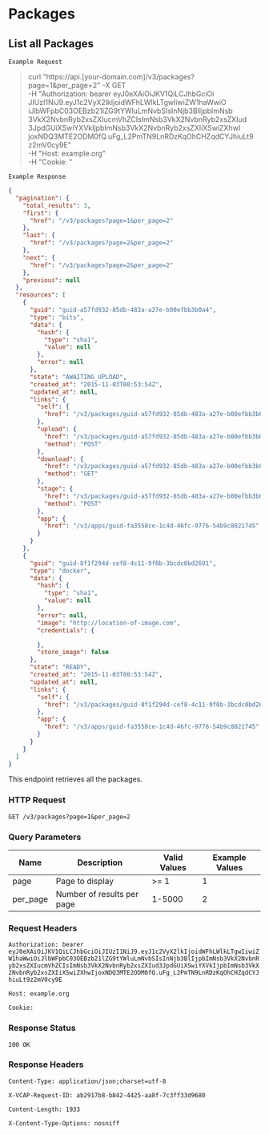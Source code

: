 # Packages

## List all Packages

```
Example Request
```

>curl "https://api.[your-domain.com]/v3/packages?page=1&per_page=2" -X GET \
	-H "Authorization: bearer eyJ0eXAiOiJKV1QiLCJhbGciOi
	JIUzI1NiJ9.eyJ1c2VyX2lkIjoidWFhLWlkLTgwIiwiZW1haWwiO
	iJlbWFpbC03OEBzb21lZG9tYWluLmNvbSIsInNjb3BlIjpbImNsb
	3VkX2NvbnRyb2xsZXIucmVhZCIsImNsb3VkX2NvbnRyb2xsZXIud
	3JpdGUiXSwiYXVkIjpbImNsb3VkX2NvbnRyb2xsZXIiXSwiZXhwI
	joxNDQ3MTE2ODM0fQ.uFg_L2PmTN9LnRDzKqOhCHZqdCYJhiuLt9
	z2mV0cy9E" \
	-H "Host: example.org" \
	-H "Cookie: "

```
Example Response
```

```json
{
  "pagination": {
    "total_results": 3,
    "first": {
      "href": "/v3/packages?page=1&per_page=2"
    },
    "last": {
      "href": "/v3/packages?page=2&per_page=2"
    },
    "next": {
      "href": "/v3/packages?page=2&per_page=2"
    },
    "previous": null
  },
  "resources": [
    {
      "guid": "guid-a57fd932-85db-483a-a27e-b00efbb3b0a4",
      "type": "bits",
      "data": {
        "hash": {
          "type": "sha1",
          "value": null
        },
        "error": null
      },
      "state": "AWAITING_UPLOAD",
      "created_at": "2015-11-03T00:53:54Z",
      "updated_at": null,
      "links": {
        "self": {
          "href": "/v3/packages/guid-a57fd932-85db-483a-a27e-b00efbb3b0a4"
        },
        "upload": {
          "href": "/v3/packages/guid-a57fd932-85db-483a-a27e-b00efbb3b0a4/upload",
          "method": "POST"
        },
        "download": {
          "href": "/v3/packages/guid-a57fd932-85db-483a-a27e-b00efbb3b0a4/download",
          "method": "GET"
        },
        "stage": {
          "href": "/v3/packages/guid-a57fd932-85db-483a-a27e-b00efbb3b0a4/droplets",
          "method": "POST"
        },
        "app": {
          "href": "/v3/apps/guid-fa3558ce-1c4d-46fc-9776-54b9c8021745"
        }
      }
    },
    {
      "guid": "guid-8f1f294d-cef8-4c11-9f0b-3bcdc0bd2691",
      "type": "docker",
      "data": {
        "hash": {
          "type": "sha1",
          "value": null
        },
        "error": null,
        "image": "http://location-of-image.com",
        "credentials": {

        },
        "store_image": false
      },
      "state": "READY",
      "created_at": "2015-11-03T00:53:54Z",
      "updated_at": null,
      "links": {
        "self": {
          "href": "/v3/packages/guid-8f1f294d-cef8-4c11-9f0b-3bcdc0bd2691"
        },
        "app": {
          "href": "/v3/apps/guid-fa3558ce-1c4d-46fc-9776-54b9c8021745"
        }
      }
    }
  ]
}
```

This endpoint retrieves all the packages.

### HTTP Request

`GET /v3/packages?page=1&per_page=2`

### Query Parameters

Name | Description | Valid Values | Example Values
--------- | ------- | ----------- | --------------
page | Page to display | >= 1 | 1
per_page | Number of results per page | 1-5000 | 2

### Request Headers

`Authorization: bearer eyJ0eXAiOiJKV1QiLCJhbGciOiJIUzI1NiJ9.eyJ1c2VyX2lkIjoidWFhLWlkLTgwIiwiZW1haWwiOiJlbWFpbC03OEBzb21lZG9tYWluLmNvbSIsInNjb3BlIjpbImNsb3VkX2NvbnRyb2xsZXIucmVhZCIsImNsb3VkX2NvbnRyb2xsZXIud3JpdGUiXSwiYXVkIjpbImNsb3VkX2NvbnRyb2xsZXIiXSwiZXhwIjoxNDQ3MTE2ODM0fQ.uFg_L2PmTN9LnRDzKqOhCHZqdCYJhiuLt9z2mV0cy9E`

`Host: example.org`

`Cookie:`


### Response Status

`200 OK`

### Response Headers

`Content-Type: application/json;charset=utf-8`

`X-VCAP-Request-ID: ab2917b8-b842-4425-aa8f-7c3ff33d9680`

`Content-Length: 1933`

`X-Content-Type-Options: nosniff`
